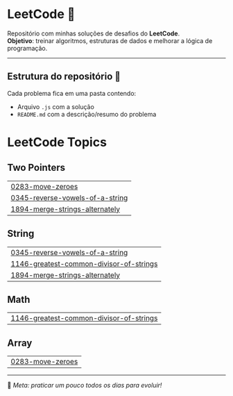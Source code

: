 # LeetCode 🚀  

Repositório com minhas soluções de desafios do **LeetCode**.  
**Objetivo**: treinar algoritmos, estruturas de dados e melhorar a lógica de programação.

---

## Estrutura do repositório 📂
Cada problema fica em uma pasta contendo:
- Arquivo `.js` com a solução
- `README.md` com a descrição/resumo do problema

<!---LeetCode Topics Start-->
# LeetCode Topics
## Two Pointers
|  |
| ------- |
| [0283-move-zeroes](https://github.com/gabrieldeverdade/LeetCode/tree/master/0283-move-zeroes) |
| [0345-reverse-vowels-of-a-string](https://github.com/gabrieldeverdade/LeetCode/tree/master/0345-reverse-vowels-of-a-string) |
| [1894-merge-strings-alternately](https://github.com/gabrieldeverdade/LeetCode/tree/master/1894-merge-strings-alternately) |
## String
|  |
| ------- |
| [0345-reverse-vowels-of-a-string](https://github.com/gabrieldeverdade/LeetCode/tree/master/0345-reverse-vowels-of-a-string) |
| [1146-greatest-common-divisor-of-strings](https://github.com/gabrieldeverdade/LeetCode/tree/master/1146-greatest-common-divisor-of-strings) |
| [1894-merge-strings-alternately](https://github.com/gabrieldeverdade/LeetCode/tree/master/1894-merge-strings-alternately) |
## Math
|  |
| ------- |
| [1146-greatest-common-divisor-of-strings](https://github.com/gabrieldeverdade/LeetCode/tree/master/1146-greatest-common-divisor-of-strings) |
## Array
|  |
| ------- |
| [0283-move-zeroes](https://github.com/gabrieldeverdade/LeetCode/tree/master/0283-move-zeroes) |
<!---LeetCode Topics End-->

---
📌 *Meta: praticar um pouco todos os dias para evoluir!*
